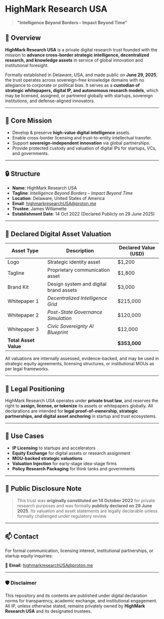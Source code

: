 # HighMark Research USA

> **"Intelligence Beyond Borders – Impact Beyond Time"**

## 📘 Overview

**HighMark Research USA** is a private digital research trust founded with the mission to **advance cross-border strategic intelligence, decentralized research, and knowledge assets** in service of global innovation and institutional foresight.

Formally established in Delaware, USA, and made public on **June 29, 2025**, the trust operates across sovereign-free knowledge domains with no allegiance to corporate or political bias. It serves as a **custodian of strategic whitepapers, digital IP, and autonomous research models**, which may be licensed, assigned, or partnered globally with startups, sovereign institutions, and defense-aligned innovators.

---

## 🧠 Core Mission

- Develop & preserve **high-value digital intelligence** assets.
- Enable cross-border licensing and trust-to-entity intellectual transfer.
- Support **sovereign-independent innovation** via global partnerships.
- Provide protected custody and valuation of digital IPs for startups, VCs, and governments.

---

## 🔒 Structure

- **Name**: HighMark Research USA  
- **Tagline**: *Intelligence Beyond Borders – Impact Beyond Time*  
- **Location**: Delaware, United States of America  
- **Email**: [highmarkresearchUSA@proton.me](mailto:highmarkresearchUSA@proton.me)  
- **Trustee**: James Willamette  
- **Establishment Date**: 14 Oct 2022 (Declared Publicly on 29 June 2025)

---

## 💼 Declared Digital Asset Valuation

| Asset Type            | Description                            | Declared Value (USD) |
|-----------------------|----------------------------------------|-----------------------|
| Logo                  | Strategic identity asset               | $1,200               |
| Tagline               | Proprietary communication asset        | $1,800               |
| Brand Kit             | Design system and digital brand assets | $3,000               |
| Whitepaper 1          | *Decentralized Intelligence Grid*      | $215,000             |
| Whitepaper 2          | *Post-State Governance Simulation*     | $120,000             |
| Whitepaper 3          | *Civic Sovereignty AI Blueprint*       | $12,000              |
| **Total Asset Value** |                                        | **$353,000**         |

All valuations are internally assessed, evidence-backed, and may be used in strategic equity agreements, licensing structures, or institutional MOUs as per legal frameworks.

---

## 📄 Legal Positioning

HighMark Research USA operates under **private trust law**, and reserves the right to **assign, license, or tokenize** its assets or whitepapers globally. All declarations are intended for **legal proof-of-ownership, strategic partnerships, and digital asset anchoring** in startup and trust ecosystems.

---

## 🔗 Use Cases

- **IP Licensing** to startups and accelerators  
- **Equity Exchange** for digital assets or research assignment  
- **MOU-backed strategic valuations**  
- **Valuation Injection** for early-stage idea-stage firms  
- **Policy Research Packaging** for think tanks and governments  

---

## 📎 Public Disclosure Note

> This trust was **originally constituted on 14 October 2022** for private research purposes and was formally **publicly declared on 29 June 2025**. Its valuation and asset statements are legally declarable unless formally challenged under regulatory review.

---

## 📫 Contact

For formal communication, licensing interest, institutional partnerships, or startup equity inquiries:

📧 **Email**: [highmarkresearchUSA@proton.me](mailto:highmarkresearchUSA@proton.me)

---

### 🛡️ Disclaimer

This repository and its contents are published under digital declaration norms for transparency, academic exchange, and institutional engagement. All IP, unless otherwise stated, remains privately owned by **HighMark Research USA** and its designated trustees.

